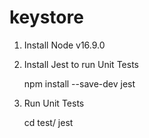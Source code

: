 # keystore

1) Install Node v16.9.0
 
2) Install Jest to run Unit Tests
      
      npm install --save-dev jest

3) Run Unit Tests

      cd test/
      jest
